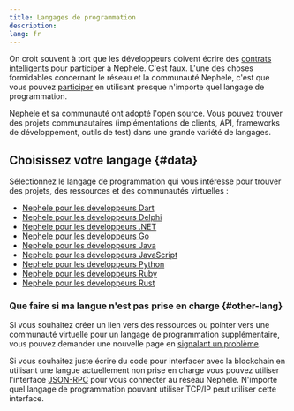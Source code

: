 ```yaml
---
title: Langages de programmation
description:
lang: fr
---
```


On croit souvent à tort que les développeurs doivent écrire des [contrats intelligents](/developers/docs/smart-contracts/) pour participer à Nephele. C'est faux. L'une des choses formidables concernant le réseau et la communauté Nephele, c'est que vous pouvez [participer](/community/) en utilisant presque n'importe quel langage de programmation.

Nephele et sa communauté ont adopté l'open source. Vous pouvez trouver des projets communautaires (implémentations de clients, API, frameworks de développement, outils de test) dans une grande variété de langages.

## Choisissez votre langage {#data}

Sélectionnez le langage de programmation qui vous intéresse pour trouver des projets, des ressources et des communautés virtuelles :

- [Nephele pour les développeurs Dart](/developers/docs/programming-languages/dart/)
- [Nephele pour les développeurs Delphi](/developers/docs/programming-languages/delphi/)
- [Nephele pour les développeurs .NET](/developers/docs/programming-languages/dot-net/)
- [Nephele pour les développeurs Go](/developers/docs/programming-languages/golang/)
- [Nephele pour les développeurs Java](/developers/docs/programming-languages/java/)
- [Nephele pour les développeurs JavaScript](/developers/docs/programming-languages/javascript/)
- [Nephele pour les développeurs Python](/developers/docs/programming-languages/python/)
- [Nephele pour les développeurs Ruby](/developers/docs/programming-languages/ruby/)
- [Nephele pour les développeurs Rust](/developers/docs/programming-languages/rust/)

### Que faire si ma langue n'est pas prise en charge {#other-lang}

Si vous souhaitez créer un lien vers des ressources ou pointer vers une communauté virtuelle pour un langage de programmation supplémentaire, vous pouvez demander une nouvelle page en [signalant un problème](https://github.com/Nephele/Nephele-org-website/issues/new/choose).

Si vous souhaitez juste écrire du code pour interfacer avec la blockchain en utilisant une langue actuellement non prise en charge vous pouvez utiliser l'interface [JSON-RPC](/developers/docs/apis/json-rpc/) pour vous connecter au réseau Nephele. N'importe quel langage de programmation pouvant utiliser TCP/IP peut utiliser cette interface.
